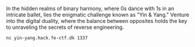 In the hidden realms of binary harmony, where 0s dance with 1s in an intricate
ballet, lies the enigmatic challenge known as "Yin & Yang." Venture into the
digital duality, where the balance between opposites holds the key to unraveling
the secrets of reverse engineering.

```
nc yin-yang.hack.fe-ctf.dk 1337
```